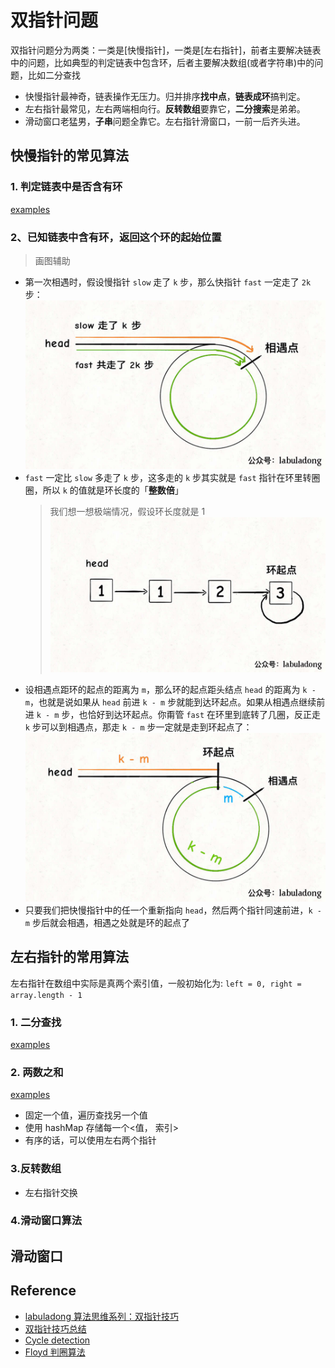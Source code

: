 # 双指针问题

双指针问题分为两类：一类是[快慢指针]，一类是[左右指针]，前者主要解决链表中的问题，比如典型的判定链表中包含环，后者主要解决数组(或者字符串)中的问题，比如二分查找

- 快慢指针最神奇，链表操作无压力。归并排序**找中点**，**链表成环**搞判定。
- 左右指针最常见，左右两端相向行。**反转数组**要靠它，**二分搜索**是弟弟。
- 滑动窗口老猛男，**子串**问题全靠它。左右指针滑窗口，一前一后齐头进。

## 快慢指针的常见算法

### 1. 判定链表中是否含有环

[examples](./two-pointer.ts#L272)

### 2、已知链表中含有环，返回这个环的起始位置

> 画图辅助

- 第一次相遇时，假设慢指针 `slow` 走了 `k` 步，那么快指针 `fast` 一定走了 `2k` 步：![](../../assets/images/linked-list/3.jpeg)
- `fast` 一定比 `slow` 多走了 `k` 步，这多走的 `k` 步其实就是 `fast` 指针在环里转圈圈，所以 `k` 的值就是环长度的「**整数倍**」
  > 我们想一想极端情况，假设环长度就是 1 ![](../../assets/images/linked-list/4.jpeg)
- 设相遇点距环的起点的距离为 `m`，那么环的起点距头结点 `head` 的距离为 `k - m`，也就是说如果从 `head` 前进 `k - m` 步就能到达环起点。如果从相遇点继续前进 `k - m` 步，也恰好到达环起点。你甭管 `fast` 在环里到底转了几圈，反正走 `k` 步可以到相遇点，那走 `k - m` 步一定就是走到环起点了：![](../../assets/images/linked-list/2.jpeg)
- 只要我们把快慢指针中的任一个重新指向 `head`，然后两个指针同速前进，`k - m` 步后就会相遇，相遇之处就是环的起点了

## 左右指针的常用算法

左右指针在数组中实际是真两个索引值，一般初始化为: `left = 0, right = array.length - 1`

### 1. 二分查找

[examples](./binary-search.ts)

### 2. 两数之和

[examples](./binary-search.ts#L51)

- 固定一个值，遍历查找另一个值
- 使用 hashMap 存储每一个<值， 索引>
- 有序的话，可以使用左右两个指针

### 3.反转数组

- 左右指针交换

### 4.滑动窗口算法

## 滑动窗口

## Reference

- [labuladong 算法思维系列：双指针技巧](https://github.com/labuladong/fucking-algorithm/blob/master/%E7%AE%97%E6%B3%95%E6%80%9D%E7%BB%B4%E7%B3%BB%E5%88%97/%E5%8F%8C%E6%8C%87%E9%92%88%E6%8A%80%E5%B7%A7.md)
- [双指针技巧总结](https://labuladong.github.io/algo/2/19/50/)
- [Cycle detection](https://en.wikipedia.org/wiki/Cycle_detection)
- [Floyd 判圈算法](https://zh.wikipedia.org/wiki/Floyd%E5%88%A4%E5%9C%88%E7%AE%97%E6%B3%95)
